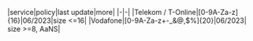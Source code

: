 |service|policy|last update|more|
|-|-|
|Telekom / T-Online|[0-9A-Za-z]{16}|06/2023|size <=16|
|Vodafone|[0-9A-Za-z+-_&@,$%]{20}|06/2023| size >=8, AaNS|
